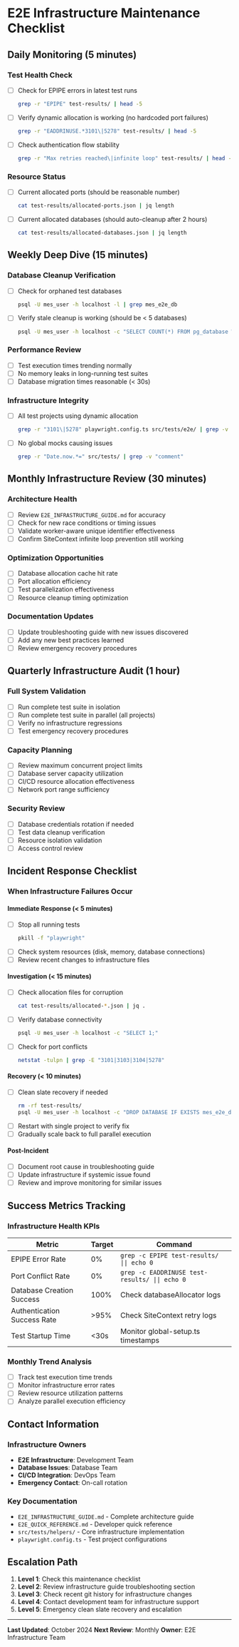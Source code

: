 # E2E Infrastructure Maintenance Checklist

## Daily Monitoring (5 minutes)

### Test Health Check
- [ ] Check for EPIPE errors in latest test runs
  ```bash
  grep -r "EPIPE" test-results/ | head -5
  ```
- [ ] Verify dynamic allocation is working (no hardcoded port failures)
  ```bash
  grep -r "EADDRINUSE.*3101\|5278" test-results/ | head -5
  ```
- [ ] Check authentication flow stability
  ```bash
  grep -r "Max retries reached\|infinite loop" test-results/ | head -5
  ```

### Resource Status
- [ ] Current allocated ports (should be reasonable number)
  ```bash
  cat test-results/allocated-ports.json | jq length
  ```
- [ ] Current allocated databases (should auto-cleanup after 2 hours)
  ```bash
  cat test-results/allocated-databases.json | jq length
  ```

## Weekly Deep Dive (15 minutes)

### Database Cleanup Verification
- [ ] Check for orphaned test databases
  ```bash
  psql -U mes_user -h localhost -l | grep mes_e2e_db
  ```
- [ ] Verify stale cleanup is working (should be < 5 databases)
  ```bash
  psql -U mes_user -h localhost -c "SELECT COUNT(*) FROM pg_database WHERE datname LIKE 'mes_e2e_db_%';"
  ```

### Performance Review
- [ ] Test execution times trending normally
- [ ] No memory leaks in long-running test suites
- [ ] Database migration times reasonable (< 30s)

### Infrastructure Integrity
- [ ] All test projects using dynamic allocation
  ```bash
  grep -r "3101\|5278" playwright.config.ts src/tests/e2e/ | grep -v "comment\|example"
  ```
- [ ] No global mocks causing issues
  ```bash
  grep -r "Date.now.*=" src/tests/ | grep -v "comment"
  ```

## Monthly Infrastructure Review (30 minutes)

### Architecture Health
- [ ] Review `E2E_INFRASTRUCTURE_GUIDE.md` for accuracy
- [ ] Check for new race conditions or timing issues
- [ ] Validate worker-aware unique identifier effectiveness
- [ ] Confirm SiteContext infinite loop prevention still working

### Optimization Opportunities
- [ ] Database allocation cache hit rate
- [ ] Port allocation efficiency
- [ ] Test parallelization effectiveness
- [ ] Resource cleanup timing optimization

### Documentation Updates
- [ ] Update troubleshooting guide with new issues discovered
- [ ] Add any new best practices learned
- [ ] Review emergency recovery procedures

## Quarterly Infrastructure Audit (1 hour)

### Full System Validation
- [ ] Run complete test suite in isolation
- [ ] Run complete test suite in parallel (all projects)
- [ ] Verify no infrastructure regressions
- [ ] Test emergency recovery procedures

### Capacity Planning
- [ ] Review maximum concurrent project limits
- [ ] Database server capacity utilization
- [ ] CI/CD resource allocation effectiveness
- [ ] Network port range sufficiency

### Security Review
- [ ] Database credentials rotation if needed
- [ ] Test data cleanup verification
- [ ] Resource isolation validation
- [ ] Access control review

## Incident Response Checklist

### When Infrastructure Failures Occur

#### Immediate Response (< 5 minutes)
- [ ] Stop all running tests
  ```bash
  pkill -f "playwright"
  ```
- [ ] Check system resources (disk, memory, database connections)
- [ ] Review recent changes to infrastructure files

#### Investigation (< 15 minutes)
- [ ] Check allocation files for corruption
  ```bash
  cat test-results/allocated-*.json | jq .
  ```
- [ ] Verify database connectivity
  ```bash
  psql -U mes_user -h localhost -c "SELECT 1;"
  ```
- [ ] Check for port conflicts
  ```bash
  netstat -tulpn | grep -E "3101|3103|3104|5278"
  ```

#### Recovery (< 10 minutes)
- [ ] Clean slate recovery if needed
  ```bash
  rm -rf test-results/
  psql -U mes_user -h localhost -c "DROP DATABASE IF EXISTS mes_e2e_db_*;"
  ```
- [ ] Restart with single project to verify fix
- [ ] Gradually scale back to full parallel execution

#### Post-Incident
- [ ] Document root cause in troubleshooting guide
- [ ] Update infrastructure if systemic issue found
- [ ] Review and improve monitoring for similar issues

## Success Metrics Tracking

### Infrastructure Health KPIs
| Metric | Target | Command |
|--------|--------|---------|
| EPIPE Error Rate | 0% | `grep -c EPIPE test-results/ \|\| echo 0` |
| Port Conflict Rate | 0% | `grep -c EADDRINUSE test-results/ \|\| echo 0` |
| Database Creation Success | 100% | Check databaseAllocator logs |
| Authentication Success Rate | >95% | Check SiteContext retry logs |
| Test Startup Time | <30s | Monitor global-setup.ts timestamps |

### Monthly Trend Analysis
- [ ] Track test execution time trends
- [ ] Monitor infrastructure error rates
- [ ] Review resource utilization patterns
- [ ] Analyze parallel execution efficiency

## Contact Information

### Infrastructure Owners
- **E2E Infrastructure**: Development Team
- **Database Issues**: Database Team
- **CI/CD Integration**: DevOps Team
- **Emergency Contact**: On-call rotation

### Key Documentation
- `E2E_INFRASTRUCTURE_GUIDE.md` - Complete architecture guide
- `E2E_QUICK_REFERENCE.md` - Developer quick reference
- `src/tests/helpers/` - Core infrastructure implementation
- `playwright.config.ts` - Test project configurations

## Escalation Path

1. **Level 1**: Check this maintenance checklist
2. **Level 2**: Review infrastructure guide troubleshooting section
3. **Level 3**: Check recent git history for infrastructure changes
4. **Level 4**: Contact development team for infrastructure support
5. **Level 5**: Emergency clean slate recovery and escalation

---

**Last Updated**: October 2024
**Next Review**: Monthly
**Owner**: E2E Infrastructure Team